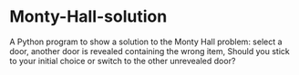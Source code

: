 # Monty-Hall-solution
A Python program to show a solution to the Monty Hall problem: select a door, another door is revealed containing the wrong item, Should you stick to your initial choice or switch to the other unrevealed door?
